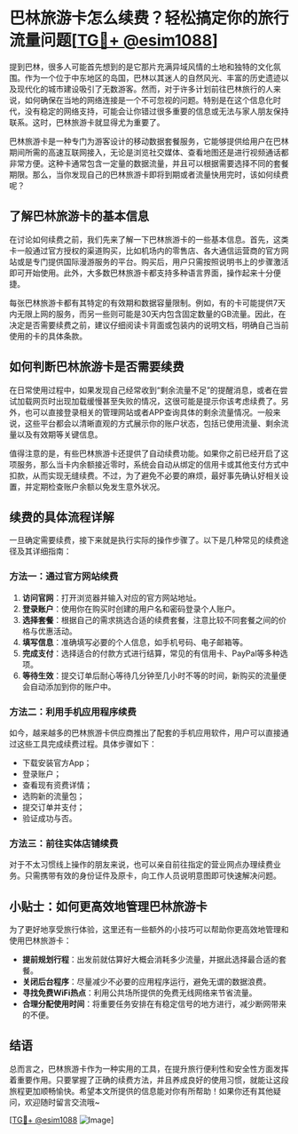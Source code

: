 # 巴林旅游卡怎么续费？轻松搞定你的旅行流量问题[[TG💪+ @esim1088](https://t.me/s/esim1088)]

提到巴林，很多人可能首先想到的是它那片充满异域风情的土地和独特的文化氛围。作为一个位于中东地区的岛国，巴林以其迷人的自然风光、丰富的历史遗迹以及现代化的城市建设吸引了无数游客。然而，对于许多计划前往巴林旅行的人来说，如何确保在当地的网络连接是一个不可忽视的问题。特别是在这个信息化时代，没有稳定的网络支持，可能会让你错过很多重要的信息或无法与家人朋友保持联系。这时，巴林旅游卡就显得尤为重要了。

巴林旅游卡是一种专门为游客设计的移动数据套餐服务，它能够提供给用户在巴林期间所需的高速互联网接入，无论是浏览社交媒体、查看地图还是进行视频通话都非常方便。这种卡通常包含一定量的数据流量，并且可以根据需要选择不同的套餐期限。那么，当你发现自己的巴林旅游卡即将到期或者流量快用完时，该如何续费呢？

## 了解巴林旅游卡的基本信息

在讨论如何续费之前，我们先来了解一下巴林旅游卡的一些基本信息。首先，这类卡一般通过官方授权的渠道购买，比如机场内的零售店、各大通信运营商的官方网站或是专门提供国际漫游服务的平台。购买后，用户只需按照说明书上的步骤激活即可开始使用。此外，大多数巴林旅游卡都支持多种语言界面，操作起来十分便捷。

每张巴林旅游卡都有其特定的有效期和数据容量限制。例如，有的卡可能提供7天内无限上网的服务，而另一些则可能是30天内包含固定数量的GB流量。因此，在决定是否需要续费之前，建议仔细阅读卡背面或包装内的说明文档，明确自己当前使用的卡的具体条款。

## 如何判断巴林旅游卡是否需要续费

在日常使用过程中，如果发现自己经常收到“剩余流量不足”的提醒消息，或者在尝试加载网页时出现加载缓慢甚至失败的情况，这很可能是提示你该考虑续费了。另外，也可以直接登录相关的管理网站或者APP查询具体的剩余流量情况。一般来说，这些平台都会以清晰直观的方式展示你的账户状态，包括已使用流量、剩余流量以及有效期等关键信息。

值得注意的是，有些巴林旅游卡还提供了自动续费功能。如果你之前已经开启了这项服务，那么当卡内余额接近零时，系统会自动从绑定的信用卡或其他支付方式中扣款，从而实现无缝续费。不过，为了避免不必要的麻烦，最好事先确认好相关设置，并定期检查账户余额以免发生意外状况。

## 续费的具体流程详解

一旦确定需要续费，接下来就是执行实际的操作步骤了。以下是几种常见的续费途径及其详细指南：

### 方法一：通过官方网站续费

1. **访问官网**：打开浏览器并输入对应的官方网站地址。
2. **登录账户**：使用你在购买时创建的用户名和密码登录个人账户。
3. **选择套餐**：根据自己的需求挑选合适的续费套餐，注意比较不同套餐之间的价格与优惠活动。
4. **填写信息**：准确填写必要的个人信息，如手机号码、电子邮箱等。
5. **完成支付**：选择适合的付款方式进行结算，常见的有信用卡、PayPal等多种选项。
6. **等待生效**：提交订单后耐心等待几分钟至几小时不等的时间，新购买的流量便会自动添加到你的账户中。

### 方法二：利用手机应用程序续费

如今，越来越多的巴林旅游卡供应商推出了配套的手机应用软件，用户可以直接通过这些工具完成续费过程。具体步骤如下：
- 下载安装官方App；
- 登录账户；
- 查看现有资费详情；
- 选购新的流量包；
- 提交订单并支付；
- 验证成功与否。

### 方法三：前往实体店铺续费

对于不太习惯线上操作的朋友来说，也可以亲自前往指定的营业网点办理续费业务。只需携带有效的身份证件及原卡，向工作人员说明意图即可快速解决问题。

## 小贴士：如何更高效地管理巴林旅游卡

为了更好地享受旅行体验，这里还有一些额外的小技巧可以帮助你更高效地管理和使用巴林旅游卡：

- **提前规划行程**：出发前就估算好大概会消耗多少流量，并据此选择最合适的套餐。
- **关闭后台程序**：尽量减少不必要的应用程序运行，避免无谓的数据浪费。
- **寻找免费WiFi热点**：利用公共场所提供的免费无线网络来节省流量。
- **合理分配使用时间**：将重要任务安排在有稳定信号的地方进行，减少断网带来的不便。

## 结语

总而言之，巴林旅游卡作为一种实用的工具，在提升旅行便利性和安全性方面发挥着重要作用。只要掌握了正确的续费方法，并且养成良好的使用习惯，就能让这段旅程更加顺畅愉快。希望本文所提供的信息能对你有所帮助！如果你还有其他疑问，欢迎随时留言交流哦~

[[TG💪+ @esim1088](https://t.me/s/esim1088) ![Image](https://i.postimg.cc/4NQfJmqS/Snipaste-2025-05-13-00-14-12.png)]